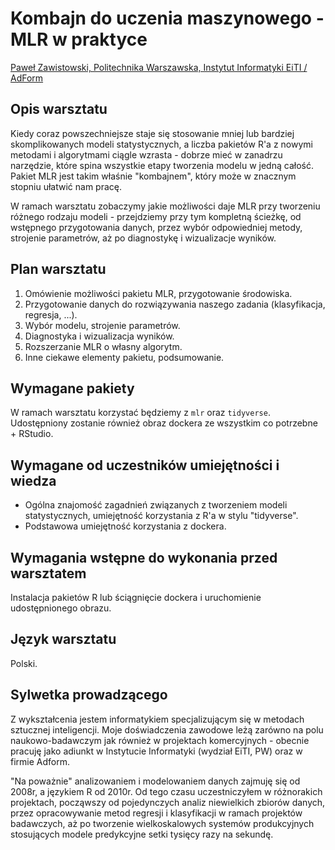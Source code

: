 # Kombajn do uczenia maszynowego - MLR w praktyce

[Paweł Zawistowski, Politechnika Warszawska, Instytut Informatyki EiTI / AdForm](https://pzawistowski.github.io/about)

## Opis warsztatu 

Kiedy coraz powszechniejsze staje się stosowanie mniej lub bardziej skomplikowanych modeli statystycznych, a liczba pakietów R'a z nowymi metodami i algorytmami ciągle wzrasta - dobrze mieć w zanadrzu narzędzie, które spina wszystkie etapy tworzenia modelu w jedną całość. Pakiet MLR jest takim właśnie "kombajnem", który może w znacznym stopniu ułatwić nam pracę. 

W ramach warsztatu zobaczymy jakie możliwości daje MLR przy tworzeniu różnego rodzaju modeli - przejdziemy przy tym kompletną ścieżkę, od wstępnego przygotowania danych, przez wybór odpowiedniej metody, strojenie parametrów, aż po diagnostykę i wizualizacje wyników. 

## Plan warsztatu 

1. Omówienie możliwości pakietu MLR, przygotowanie środowiska.
2. Przygotowanie danych do rozwiązywania naszego zadania (klasyfikacja, regresja, ...).
3. Wybór modelu, strojenie parametrów.
4. Diagnostyka i wizualizacja wyników.
5. Rozszerzanie MLR o własny algorytm.
6. Inne ciekawe elementy pakietu, podsumowanie.

## Wymagane pakiety 

W ramach warsztatu korzystać będziemy z `mlr` oraz `tidyverse`. Udostępniony zostanie również obraz dockera ze wszystkim co potrzebne + RStudio.

## Wymagane od uczestników umiejętności i wiedza 

- Ogólna znajomość zagadnień związanych z tworzeniem modeli statystycznych, umiejętność korzystania z R'a w stylu "tidyverse". 
- Podstawowa umiejętność korzystania z dockera.

## Wymagania wstępne do wykonania przed warsztatem 

Instalacja pakietów R lub ściągnięcie dockera i uruchomienie udostępnionego obrazu.

## Język warsztatu 

Polski.

## Sylwetka prowadzącego

Z wykształcenia jestem informatykiem specjalizującym się w metodach sztucznej inteligencji.  Moje doświadczenia zawodowe leżą zarówno na polu naukowo-badawczym jak również w projektach komercyjnych - obecnie pracuję jako adiunkt w Instytucie Informatyki (wydział EiTI, PW) oraz w firmie Adform. 

"Na poważnie" analizowaniem i modelowaniem danych zajmuję się od 2008r, a językiem R od 2010r. Od tego czasu uczestniczyłem w różnorakich projektach, począwszy od pojedynczych analiz niewielkich zbiorów danych, przez opracowywanie metod regresji i klasyfikacji w ramach projektów badawczych, aż po tworzenie wielkoskalowych systemów produkcyjnych stosujących modele predykcyjne setki tysięcy razy na sekundę.